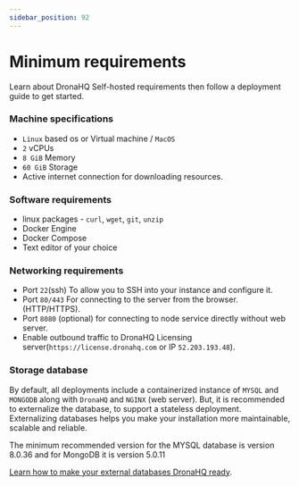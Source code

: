 ```yaml
---
sidebar_position: 92
---
```


# Minimum requirements

Learn about DronaHQ Self-hosted requirements then follow a deployment guide to get started.

### Machine specifications
- `Linux` based os or Virtual machine / `MacOS`
- `2` vCPUs
- `8 GiB` Memory
- `60 GiB` Storage
- Active internet connection for downloading resources.

### Software requirements
- linux packages - `curl`, `wget`, `git`, `unzip`
- Docker Engine
- Docker Compose
- Text editor of your choice

### Networking requirements
- Port `22`(ssh) To allow you to SSH into your instance and configure it.
- Port `80/443` For connecting to the server from the browser. (HTTP/HTTPS).
- Port `8080` (optional) for connecting to node service directly without web server.
- Enable outbound traffic to DronaHQ Licensing server(`https://license.dronahq.com` or IP `52.203.193.48`).

### Storage database

By default, all deployments include a containerized instance of `MYSQL` and `MONGODB` along with `DronaHQ` and `NGINX` (web server). But, it is recommended to externalize the database, to support a stateless deployment. Externalizing databases helps you make your installation more maintainable, scalable and reliable.

The minimum recommended version for the MYSQL database is version 8.0.36 and for MongoDB it is version 5.0.11

[Learn how to make your external databases DronaHQ ready](./configure-external-databases.md).